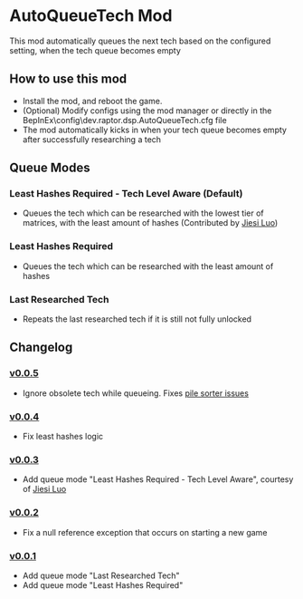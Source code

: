 # AutoQueueTech Mod
This mod automatically queues the next tech based on the configured setting, when the tech queue becomes empty

## How to use this mod
* Install the mod, and reboot the game.
* (Optional) Modify configs using the mod manager or directly in the BepInEx\config\dev.raptor.dsp.AutoQueueTech.cfg file
* The mod automatically kicks in when your tech queue becomes empty after successfully researching a tech

## Queue Modes

### Least Hashes Required - Tech Level Aware (Default)

* Queues the tech which can be researched with the lowest tier of matrices, with the least amount of hashes
(Contributed by [Jiesi Luo](https://github.com/luojiesi))

### Least Hashes Required

* Queues the tech which can be researched with the least amount of hashes

### Last Researched Tech

* Repeats the last researched tech if it is still not fully unlocked


## Changelog

### [v0.0.5](https://dsp.thunderstore.io/package/Raptor/AutoQueueTech/0.0.5/)

* Ignore obsolete tech while queueing. Fixes [pile sorter issues](https://github.com/Velociraptor115-DSPModding/DSPMods/issues/26)

### [v0.0.4](https://dsp.thunderstore.io/package/Raptor/AutoQueueTech/0.0.4/)

* Fix least hashes logic

### [v0.0.3](https://dsp.thunderstore.io/package/Raptor/AutoQueueTech/0.0.3/)

* Add queue mode "Least Hashes Required - Tech Level Aware", courtesy of [Jiesi Luo](https://github.com/luojiesi)

### [v0.0.2](https://dsp.thunderstore.io/package/Raptor/AutoQueueTech/0.0.2/)

* Fix a null reference exception that occurs on starting a new game

### [v0.0.1](https://dsp.thunderstore.io/package/Raptor/AutoQueueTech/0.0.1/)

* Add queue mode "Last Researched Tech"
* Add queue mode "Least Hashes Required"